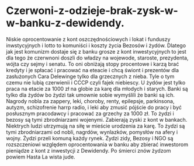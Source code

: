 # Czerwoni-z-odzieje-brak-zysk-w-w-banku-z-dewidendy.
Niskie oprocentowanie z kont oszczędnościowych i lokat i funduszy inwstycyjnych i lotto to komuniści i koszty życia Bezosów i żydów. Dlatego jak jest komunizm dostaje się z banku grosze z kont inwestycyjnych to jest dla tego że czerwnoni doszli do władzy na wojewode, staroste, prezydenta, wójta czy sejmy i senatu. To oni obniżają stopy procentowe i karzą brać kredyty i je spłacać i pracować na eteacie i chcą świont i prezentów dla zasłużonych Cara Delewinge tylko dla grzecznych z nieba. Tyle o tym czemu nie lubią czerwienii i CCCP czyli fajek niebiescy. 
U żydów jest tylko praca na etacie za 1000 zł na globie za karę dla młodych i starych. Banki są tylko dla żydów bo żydzi tak umownie sobie wymyślili że banki są ich. Nagrody nobla za zappery, leki, choroby, renty, epilepsje, parkinsona, autyzm, schizofrenie harrp radio, i leki aby zmusić pójście do pracy i być posłusznym pracodawcy i pracować za grzechy za 1000 zł. To żydzi i bezosy są tymi zbrodniarzami wojenymi. Zabierają zyski z kont w bankach. Niektrych ludzi utrzymują na siłę w mieście urodzenia za karę. To żydzi są tymi zbrodniarzami od nobli, nagrdów, wynlazków, pomysłów na afery i wojny. Żydzi przeli komuną każdy rynek. 
Żydzi zidy, Bezosy i NGO są rozszczeniowi względem oprocentowania w banku aby zbierać inwestorom pieniądze z kont z inwestycji z Dewidendy. Po śmierci znów żydzom powiem Hasta La wista jude. 
